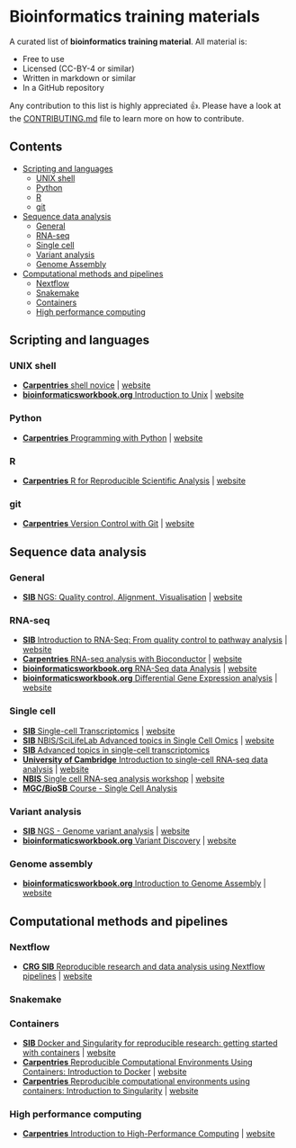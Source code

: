 # Bioinformatics training materials

A curated list of **bioinformatics training material**. All material is:

- Free to use
- Licensed (CC-BY-4 or similar) 
- Written in markdown or similar
- In a GitHub repository
 
Any contribution to this list is highly appreciated :+1:. Please have a look at the [CONTRIBUTING.md](CONTRIBUTING.md) file to learn more on how to contribute.

## Contents

- [Scripting and languages](#scripting-and-languages)
  - [UNIX shell](#unix-shell)
  - [Python](#python)
  - [R](#R)
  - [git](#git)
- [Sequence data analysis](#sequence-data-analysis)
  - [General](#general)  
  - [RNA-seq](#rna-seq)
  - [Single cell](#single-cell)
  - [Variant analysis](#variant-analysis)
  - [Genome Assembly](#genome-assembly)
- [Computational methods and pipelines](#computational-methods-and-pipelines)
  - [Nextflow](#nextflow)
  - [Snakemake](#snakemake)
  - [Containers](#containers)
  - [High performance computing](#high-performance-computing)

## Scripting and languages

### UNIX shell

- [**Carpentries** shell novice](https://github.com/swcarpentry/shell-novice) | [website](https://swcarpentry.github.io/shell-novice/)
- [**bioinformaticsworkbook.org** Introduction to Unix](https://github.com/ISUgenomics/bioinformatics-workbook) | [website](https://bioinformaticsworkbook.org/Appendix/Unix/unix-basics-1.html#gsc.tab=0)

### Python

- [**Carpentries** Programming with Python](https://github.com/swcarpentry/python-novice-inflammation) | [website](https://swcarpentry.github.io/python-novice-inflammation/)

### R

- [**Carpentries** R for Reproducible Scientific Analysis](https://github.com/swcarpentry/r-novice-gapminder) | [website](https://swcarpentry.github.io/r-novice-gapminder/)

### git

- [**Carpentries** Version Control with Git](https://github.com/swcarpentry/git-novice) | [website](https://swcarpentry.github.io/git-novice/)

## Sequence data analysis

### General

- [**SIB** NGS: Quality control, Alignment, Visualisation](https://github.com/sib-swiss/NGS-introduction-training) | [website](https://sib-swiss.github.io/NGS-introduction-training/)

### RNA-seq

- [**SIB** Introduction to RNA-Seq: From quality control to pathway analysis](https://github.com/sib-swiss/RNAseq-introduction-training) | [website](https://sib-swiss.github.io/RNAseq-introduction-training/)
- [**Carpentries** RNA-seq analysis with Bioconductor](https://github.com/carpentries-incubator/bioc-rnaseq) | [website](https://carpentries-incubator.github.io/bioc-rnaseq/)
- [**bioinformaticsworkbook.org** RNA-Seq data Analysis](https://github.com/ISUgenomics/bioinformatics-workbook) | [website](https://bioinformaticsworkbook.org/dataAnalysis/RNA-Seq/RNA-SeqIntro/RNAseq-using-a-genome.html#gsc.tab=0)
- [**bioinformaticsworkbook.org** Differential Gene Expression analysis](https://github.com/ISUgenomics/bioinformatics-workbook) | [website](https://bioinformaticsworkbook.org/dataAnalysis/RNA-Seq/RNA-SeqIntro/Differential-Expression-Analysis.html#gsc.tab=0)

### Single cell

- [**SIB** Single-cell Transcriptomics](https://github.com/sib-swiss/single-cell-training/) | [website](https://sib-swiss.github.io/single-cell-training/latest/)
- [**SIB** NBIS/SciLifeLab Advanced topics in Single Cell Omics](https://github.com/NBISweden/single-cell_sib_scilifelab_2021) | [website](https://nbisweden.github.io/single-cell_sib_scilifelab_2021/)
- [**SIB** Advanced topics in single-cell transcriptomics](https://github.com/fmicompbio/adv_scrnaseq_2020)
- [**University of Cambridge** Introduction to single-cell RNA-seq data analysis](https://github.com/bioinformatics-core-shared-training/UnivCambridge_ScRnaSeq_Nov2021/) | [website](https://bioinformatics-core-shared-training.github.io/UnivCambridge_ScRnaSeq_Nov2021/)
- [**NBIS** Single cell RNA-seq analysis workshop](https://github.com/nbisweden/workshop-scRNAseq) | [website](https://nbisweden.github.io/workshop-scRNAseq/)
- [**MGC/BioSB** Course - Single Cell Analysis](https://github.com/LeidenCBC/MGC-BioSB-SingleCellAnalysis2021)

### Variant analysis

- [**SIB** NGS - Genome variant analysis](https://github.com/sib-swiss/NGS-variants-training/) | [website](https://sib-swiss.github.io/NGS-variants-training/)
- [**bioinformaticsworkbook.org** Variant Discovery](https://github.com/ISUgenomics/bioinformatics-workbook) | [website](https://bioinformaticsworkbook.org/dataAnalysis/VariantCalling/variant-calling-index.html#gsc.tab=0)

### Genome assembly

- [**bioinformaticsworkbook.org** Introduction to Genome Assembly](https://github.com/ISUgenomics/bioinformatics-workbook) | [website](https://bioinformaticsworkbook.org/dataAnalysis/GenomeAssembly/Intro_GenomeAssembly.html#gsc.tab=0)

## Computational methods and pipelines

### Nextflow

- [**CRG SIB** Reproducible research and data analysis using Nextflow pipelines](https://github.com/biocorecrg/SIB_course_nextflow_Nov_2021) | [website](https://biocorecrg.github.io/SIB_course_nextflow_Nov_2021/docs/)

### Snakemake

### Containers

- [**SIB** Docker and Singularity for reproducible research: getting started with containers](https://github.com/sib-swiss/containers-introduction-training) | [website](https://sib-swiss.github.io/containers-introduction-training/latest/)
- [**Carpentries** Reproducible Computational Environments Using Containers: Introduction to Docker](https://github.com/carpentries-incubator/docker-introduction) | [website](https://carpentries-incubator.github.io/docker-introduction/)
- [**Carpentries** Reproducible computational environments using containers: Introduction to Singularity](https://github.com/carpentries-incubator/singularity-introduction) | [website](https://carpentries-incubator.github.io/singularity-introduction/)

### High performance computing

- [**Carpentries** Introduction to High-Performance Computing](https://github.com/carpentries-incubator/hpc-intro) | [website](https://carpentries-incubator.github.io/hpc-intro/)

